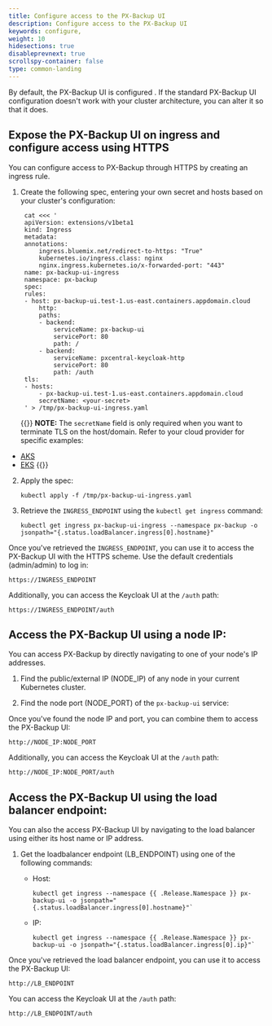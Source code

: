 ```yaml
---
title: Configure access to the PX-Backup UI
description: Configure access to the PX-Backup UI
keywords: configure,
weight: 10
hidesections: true
disableprevnext: true
scrollspy-container: false
type: common-landing
---
```


By default, the PX-Backup UI is configured <!-- need description of the current default config here. -->. If the standard PX-Backup UI configuration doesn't work with your cluster architecture, you can alter it so that it does. 

<!-- Revisit this whole description -->

## Expose the PX-Backup UI on ingress and configure access using HTTPS

You can configure access to PX-Backup through HTTPS by creating an ingress rule.

1. Create the following spec, entering your own secret and hosts based on your cluster's configuration:<!-- What do they need to enter here? I assume `test`, but what else? maybe this value? px-backup-ui.test-1.us-east.containers.appdomain.cloud . I think this is also an unnecessarily compounded command piping the spec through cat creates the spec upon pasting -- which makes step 2 irrelevant -->

        cat <<< ' 
        apiVersion: extensions/v1beta1
        kind: Ingress
        metadata:
        annotations:
            ingress.bluemix.net/redirect-to-https: "True"
            kubernetes.io/ingress.class: nginx
            nginx.ingress.kubernetes.io/x-forwarded-port: "443"
        name: px-backup-ui-ingress
        namespace: px-backup
        spec:
        rules:
        - host: px-backup-ui.test-1.us-east.containers.appdomain.cloud
            http:
            paths:
            - backend:
                serviceName: px-backup-ui
                servicePort: 80
                path: /
            - backend:
                serviceName: pxcentral-keycloak-http
                servicePort: 80
                path: /auth
        tls:
        - hosts:
            - px-backup-ui.test-1.us-east.containers.appdomain.cloud
            secretName: <your-secret>
        ' > /tmp/px-backup-ui-ingress.yaml

    {{<info>}}
**NOTE:** The `secretName` field is only required when you want to terminate TLS on the host/domain. Refer to your cloud provider for specific examples:

* [AKS](https://docs.microsoft.com/en-us/azure/aks/ingress-own-tls)
* [EKS](https://aws.amazon.com/blogs/opensource/network-load-balancer-nginx-ingress-controller-eks/)
    {{</info>}}

2. Apply the spec:

    ```text
    kubectl apply -f /tmp/px-backup-ui-ingress.yaml
    ```

3. Retrieve the `INGRESS_ENDPOINT` using the `kubectl get ingress` command:

    ```text
    kubectl get ingress px-backup-ui-ingress --namespace px-backup -o jsonpath="{.status.loadBalancer.ingress[0].hostname}"
    ```

Once you've retrieved the `INGRESS_ENDPOINT`, you can use it to access the PX-Backup UI with the HTTPS scheme. Use the default credentials (admin/admin) to log in:

```
https://INGRESS_ENDPOINT
```

Additionally, you can access the Keycloak UI at the `/auth` path: 

```
https://INGRESS_ENDPOINT/auth
```


## Access the PX-Backup UI using a node IP:

You can access PX-Backup by directly navigating to one of your node's IP addresses.

1. Find the public/external IP (NODE_IP) of  any node in your current Kubernetes cluster.

    <!-- any instructions we can provide here? -->

2. Find the node port (NODE_PORT) of the `px-backup-ui` service: 

    <!-- any commands to find this? -->

Once you've found the node IP and port, you can combine them to access the PX-Backup UI:

```
http://NODE_IP:NODE_PORT
```

Additionally, you can access the Keycloak UI at the `/auth` path:

```
http://NODE_IP:NODE_PORT/auth
```


## Access the PX-Backup UI using the load balancer endpoint:

You can also the access PX-Backup UI by navigating to the load balancer using either its host name or IP address.

1. Get the loadbalancer endpoint (LB_ENDPOINT) using one of the following commands:

   - Host:

        ```text
        kubectl get ingress --namespace {{ .Release.Namespace }} px-backup-ui -o jsonpath="{.status.loadBalancer.ingress[0].hostname}"`
        ```

   - IP:

        ```text
        kubectl get ingress --namespace {{ .Release.Namespace }} px-backup-ui -o jsonpath="{.status.loadBalancer.ingress[0].ip}"`
        ```
  
Once you've retrieved the load balancer endpoint, you can use it to access the PX-Backup UI:

```
http://LB_ENDPOINT
```

You can access the Keycloak UI at the `/auth` path:

```
http://LB_ENDPOINT/auth
```

